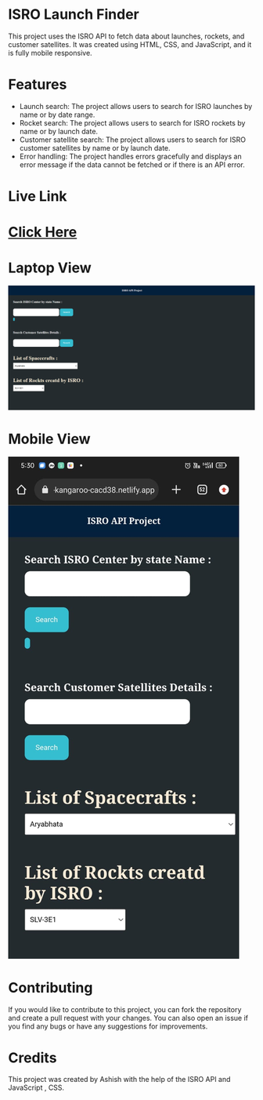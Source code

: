 # ISRO Launch Finder
This project uses the ISRO API to fetch data about launches, rockets, and customer satellites. It was created using HTML, CSS, and JavaScript, and it is fully mobile responsive.

# Features
- Launch search: The project allows users to search for ISRO launches by name or by date range.
- Rocket search: The project allows users to search for ISRO rockets by name or by launch date.
- Customer satellite search: The project allows users to search for ISRO customer satellites by name or by launch date.
- Error handling: The project handles errors gracefully and displays an error message if the data cannot be fetched or if there is an API error.

# Live Link
# [Click Here](https://extraordinary-kangaroo-cacd38.netlify.app)

# Laptop View
![Laptop View](./images/Screenshot%20(13).png)

# Mobile View
![Mobile View](./images/mobileView.jpeg)

# Contributing
If you would like to contribute to this project, you can fork the repository and create a pull request with your changes. You can also open an issue if you find any bugs or have any suggestions for improvements.

# Credits
This project was created by Ashish with the help of the ISRO API and JavaScript , CSS.